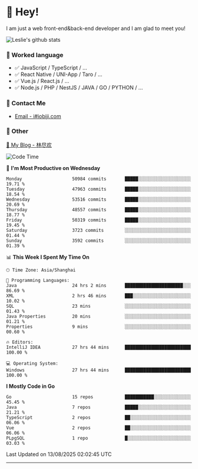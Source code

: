 # 👋 Hey!

I am just a web front-end&back-end developer and I am glad to meet you!

![Leslie's github stats](https://github-readme-stats.vercel.app/api?username=unsafe-ptr&&show_icons=true&&title_color=1abc9c&&icon_color=1abc9c)


### 📝 Worked language

- ✅ JavaScript / TypeScript / ...
- ✅ React Native / UNI-App / Taro / ...
- ✅ Vue.js / React.js / ...
- ✅ Node.js / PHP / NestJS / JAVA / GO / PYTHON / ...

### 📮 Contact Me

- [Email - i#iobiji.com](mailto:i@iobiji.com)


### 🤪 Other

[📌 My Blog - 林尽欢](https://iobiji.com)

<!--START_SECTION:waka-->
![Code Time](http://img.shields.io/badge/Code%20Time-1%2C927%20hrs%2027%20mins-blue)

📅 **I'm Most Productive on Wednesday** 

```text
Monday                   50984 commits       █████░░░░░░░░░░░░░░░░░░░░   19.71 % 
Tuesday                  47963 commits       █████░░░░░░░░░░░░░░░░░░░░   18.54 % 
Wednesday                53516 commits       █████░░░░░░░░░░░░░░░░░░░░   20.69 % 
Thursday                 48557 commits       █████░░░░░░░░░░░░░░░░░░░░   18.77 % 
Friday                   50319 commits       █████░░░░░░░░░░░░░░░░░░░░   19.45 % 
Saturday                 3723 commits        ░░░░░░░░░░░░░░░░░░░░░░░░░   01.44 % 
Sunday                   3592 commits        ░░░░░░░░░░░░░░░░░░░░░░░░░   01.39 % 
```


📊 **This Week I Spent My Time On** 

```text
🕑︎ Time Zone: Asia/Shanghai

💬 Programming Languages: 
Java                     24 hrs 2 mins       ██████████████████████░░░   86.69 % 
XML                      2 hrs 46 mins       ███░░░░░░░░░░░░░░░░░░░░░░   10.02 % 
SQL                      23 mins             ░░░░░░░░░░░░░░░░░░░░░░░░░   01.43 % 
Java Properties          20 mins             ░░░░░░░░░░░░░░░░░░░░░░░░░   01.21 % 
Properties               9 mins              ░░░░░░░░░░░░░░░░░░░░░░░░░   00.60 % 

🔥 Editors: 
IntelliJ IDEA            27 hrs 44 mins      █████████████████████████   100.00 % 

💻 Operating System: 
Windows                  27 hrs 44 mins      █████████████████████████   100.00 % 
```

**I Mostly Code in Go** 

```text
Go                       15 repos            ███████████░░░░░░░░░░░░░░   45.45 % 
Java                     7 repos             █████░░░░░░░░░░░░░░░░░░░░   21.21 % 
TypeScript               2 repos             ██░░░░░░░░░░░░░░░░░░░░░░░   06.06 % 
Vue                      2 repos             ██░░░░░░░░░░░░░░░░░░░░░░░   06.06 % 
PLpgSQL                  1 repo              █░░░░░░░░░░░░░░░░░░░░░░░░   03.03 % 
```




 Last Updated on 13/08/2025 02:02:45 UTC
<!--END_SECTION:waka-->
---
